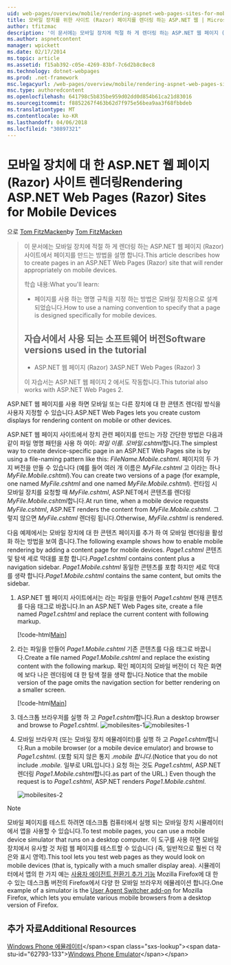 ```yaml
---
uid: web-pages/overview/mobile/rendering-aspnet-web-pages-sites-for-mobile-devices
title: 모바일 장치를 위한 사이트 (Razor) 페이지를 렌더링 하는 ASP.NET 웹 | Microsoft Docs
author: tfitzmac
description: '이 문서에는 모바일 장치에 적절 하 게 렌더링 하는 ASP.NET 웹 페이지 (Razor) 사이트에서 페이지를 만드는 방법을 설명 합니다. 학습할: 있습니다 하는 방법...'
ms.author: aspnetcontent
manager: wpickett
ms.date: 02/17/2014
ms.topic: article
ms.assetid: f15ab392-c05e-4269-83bf-7c6d2b8c8ec8
ms.technology: dotnet-webpages
ms.prod: .net-framework
msc.legacyurl: /web-pages/overview/mobile/rendering-aspnet-web-pages-sites-for-mobile-devices
msc.type: authoredcontent
ms.openlocfilehash: 641798c5b835be959d02dd0d854b61ca21d83016
ms.sourcegitcommit: f8852267f463b62d7f975e56bea9aa3f68fbbdeb
ms.translationtype: MT
ms.contentlocale: ko-KR
ms.lasthandoff: 04/06/2018
ms.locfileid: "30897321"
---
```

<a name="rendering-aspnet-web-pages-razor-sites-for-mobile-devices"></a><span data-ttu-id="62793-104">모바일 장치에 대 한 ASP.NET 웹 페이지 (Razor) 사이트 렌더링</span><span class="sxs-lookup"><span data-stu-id="62793-104">Rendering ASP.NET Web Pages (Razor) Sites for Mobile Devices</span></span>
====================
<span data-ttu-id="62793-105">으로 [Tom FitzMacken](https://github.com/tfitzmac)</span><span class="sxs-lookup"><span data-stu-id="62793-105">by [Tom FitzMacken](https://github.com/tfitzmac)</span></span>

> <span data-ttu-id="62793-106">이 문서에는 모바일 장치에 적절 하 게 렌더링 하는 ASP.NET 웹 페이지 (Razor) 사이트에서 페이지를 만드는 방법을 설명 합니다.</span><span class="sxs-lookup"><span data-stu-id="62793-106">This article describes how to create pages in an ASP.NET Web Pages (Razor) site that will render appropriately on mobile devices.</span></span>
> 
> <span data-ttu-id="62793-107">학습 내용:</span><span class="sxs-lookup"><span data-stu-id="62793-107">What you'll learn:</span></span>
> 
> - <span data-ttu-id="62793-108">페이지를 사용 하는 명명 규칙을 지정 하는 방법은 모바일 장치용으로 설계 되었습니다.</span><span class="sxs-lookup"><span data-stu-id="62793-108">How to use a naming convention to specify that a page is designed specifically for mobile devices.</span></span>
>   
> 
> ## <a name="software-versions-used-in-the-tutorial"></a><span data-ttu-id="62793-109">자습서에서 사용 되는 소프트웨어 버전</span><span class="sxs-lookup"><span data-stu-id="62793-109">Software versions used in the tutorial</span></span>
> 
> 
> - <span data-ttu-id="62793-110">ASP.NET 웹 페이지 (Razor) 3</span><span class="sxs-lookup"><span data-stu-id="62793-110">ASP.NET Web Pages (Razor) 3</span></span>
>   
> 
> <span data-ttu-id="62793-111">이 자습서는 ASP.NET 웹 페이지 2 에서도 작동합니다.</span><span class="sxs-lookup"><span data-stu-id="62793-111">This tutorial also works with ASP.NET Web Pages 2.</span></span>


<span data-ttu-id="62793-112">ASP.NET 웹 페이지를 사용 하면 모바일 또는 다른 장치에 대 한 콘텐츠 렌더링 방식을 사용자 지정할 수 있습니다.</span><span class="sxs-lookup"><span data-stu-id="62793-112">ASP.NET Web Pages lets you create custom displays for rendering content on mobile or other devices.</span></span>

<span data-ttu-id="62793-113">ASP.NET 웹 페이지 사이트에서 장치 관련 페이지를 만드는 가장 간단한 방법은 다음과 같이 파일 명명 패턴을 사용 하 여이: <em>파일 이름.</em> <em>모바일</em><em>.cshtml</em>합니다.</span><span class="sxs-lookup"><span data-stu-id="62793-113">The simplest way to create device-specific page in an ASP.NET Web Pages site is by using a file-naming pattern like this: <em>FileName.</em><em>Mobile</em><em>.cshtml</em>.</span></span> <span data-ttu-id="62793-114">페이지의 두 가지 버전을 만들 수 있습니다 (예를 들어 여러 개 이름은 <em>MyFile.cshtml</em> 고 이라는 하나 <em>MyFile.Mobile.cshtml</em>).</span><span class="sxs-lookup"><span data-stu-id="62793-114">You can create two versions of a page (for example, one named <em>MyFile.cshtml</em> and one named <em>MyFile.Mobile.cshtml</em>).</span></span> <span data-ttu-id="62793-115">런타임 시 모바일 장치를 요청할 때 <em>MyFile.cshtml</em>, ASP.NET에서 콘텐츠를 렌더링 <em>MyFile.Mobile.cshtml</em>합니다.</span><span class="sxs-lookup"><span data-stu-id="62793-115">At run time, when a mobile device requests <em>MyFile.cshtml</em>, ASP.NET renders the content from <em>MyFile.Mobile.cshtml</em>.</span></span> <span data-ttu-id="62793-116">그렇지 않으면 <em>MyFile.cshtml</em> 렌더링 됩니다.</span><span class="sxs-lookup"><span data-stu-id="62793-116">Otherwise, <em>MyFile.cshtml</em> is rendered.</span></span>

<span data-ttu-id="62793-117">다음 예제에서는 모바일 장치에 대 한 콘텐츠 페이지를 추가 하 여 모바일 렌더링을 활성화 하는 방법을 보여 줍니다.</span><span class="sxs-lookup"><span data-stu-id="62793-117">The following example shows how to enable mobile rendering by adding a content page for mobile devices.</span></span> <span data-ttu-id="62793-118">*Page1.cshtml* 콘텐츠 및 탐색 세로 막대를 포함 합니다.</span><span class="sxs-lookup"><span data-stu-id="62793-118">*Page1.cshtml* contains content plus a navigation sidebar.</span></span> <span data-ttu-id="62793-119">*Page1.Mobile.cshtml* 동일한 콘텐츠를 포함 하지만 세로 막대를 생략 합니다.</span><span class="sxs-lookup"><span data-stu-id="62793-119">*Page1.Mobile.cshtml* contains the same content, but omits the sidebar.</span></span>

1. <span data-ttu-id="62793-120">ASP.NET 웹 페이지 사이트에서는 라는 파일을 만들어 *Page1.cshtml* 현재 콘텐츠를 다음 태그로 바꿉니다.</span><span class="sxs-lookup"><span data-stu-id="62793-120">In an ASP.NET Web Pages site, create a file named *Page1.cshtml* and replace the current content with following markup.</span></span>

    [!code-html[Main](rendering-aspnet-web-pages-sites-for-mobile-devices/samples/sample1.html)]
2. <span data-ttu-id="62793-121">라는 파일을 만들어 *Page1.Mobile.cshtml* 기존 콘텐츠를 다음 태그로 바꿉니다.</span><span class="sxs-lookup"><span data-stu-id="62793-121">Create a file named *Page1.Mobile.cshtml* and replace the existing content with the following markup.</span></span> <span data-ttu-id="62793-122">확인 페이지의 모바일 버전이 더 작은 화면에 보다 나은 렌더링에 대 한 탐색 절을 생략 합니다.</span><span class="sxs-lookup"><span data-stu-id="62793-122">Notice that the mobile version of the page omits the navigation section for better rendering on a smaller screen.</span></span>

    [!code-html[Main](rendering-aspnet-web-pages-sites-for-mobile-devices/samples/sample2.html)]
3. <span data-ttu-id="62793-123">데스크톱 브라우저를 실행 하 고 *Page1.cshtml*합니다.</span><span class="sxs-lookup"><span data-stu-id="62793-123">Run a desktop browser and browse to *Page1.cshtml*.</span></span> <span data-ttu-id="62793-124">![mobilesites-1](rendering-aspnet-web-pages-sites-for-mobile-devices/_static/image1.png)</span><span class="sxs-lookup"><span data-stu-id="62793-124">![mobilesites-1](rendering-aspnet-web-pages-sites-for-mobile-devices/_static/image1.png)</span></span>
4. <span data-ttu-id="62793-125">모바일 브라우저 (또는 모바일 장치 에뮬레이터)를 실행 하 고 *Page1.cshtml*합니다.</span><span class="sxs-lookup"><span data-stu-id="62793-125">Run a mobile browser (or a mobile device emulator) and browse to *Page1.cshtml*.</span></span> <span data-ttu-id="62793-126">(포함 되지 않은 통지 *.mobile 합니다.*</span><span class="sxs-lookup"><span data-stu-id="62793-126">(Notice that you do not include *.mobile.*</span></span> <span data-ttu-id="62793-127">일부로 URL입니다.) 요청 하는 것도 *Page1.cshtml*, ASP.NET 렌더링 *Page1.Mobile.cshtml*합니다.</span><span class="sxs-lookup"><span data-stu-id="62793-127">as part of the URL.) Even though the request is to *Page1.cshtml*, ASP.NET renders *Page1.Mobile.cshtml*.</span></span>

    ![mobilesites-2](rendering-aspnet-web-pages-sites-for-mobile-devices/_static/image2.png)

> [!NOTE]
> <span data-ttu-id="62793-129">모바일 페이지를 테스트 하려면 데스크톱 컴퓨터에서 실행 되는 모바일 장치 시뮬레이터에서 앱을 사용할 수 있습니다.</span><span class="sxs-lookup"><span data-stu-id="62793-129">To test mobile pages, you can use a mobile device simulator that runs on a desktop computer.</span></span> <span data-ttu-id="62793-130">이 도구를 사용 하면 모바일 장치에서 유사할 것 처럼 웹 페이지를 테스트할 수 있습니다 (즉, 일반적으로 훨씬 더 작은와 표시 영역).</span><span class="sxs-lookup"><span data-stu-id="62793-130">This tool lets you test web pages as they would look on mobile devices (that is, typically with a much smaller display area).</span></span> <span data-ttu-id="62793-131">시뮬레이터에서 앱의 한 가지 예는 [사용자 에이전트 전환기 추가 기능](http://addons.mozilla.org/firefox/addon/user-agent-switcher/) Mozilla Firefox에 대 한 수 있는 데스크톱 버전의 Firefox에서 다양 한 모바일 브라우저 에뮬레이션 합니다.</span><span class="sxs-lookup"><span data-stu-id="62793-131">One example of a simulator is the [User Agent Switcher add-on](http://addons.mozilla.org/firefox/addon/user-agent-switcher/) for Mozilla Firefox, which lets you emulate various mobile browsers from a desktop version of Firefox.</span></span>


<a id="Additional_Resources"></a>
## <a name="additional-resources"></a><span data-ttu-id="62793-132">추가 자료</span><span class="sxs-lookup"><span data-stu-id="62793-132">Additional Resources</span></span>


<span data-ttu-id="62793-133">[Windows Phone 에뮬레이터](https://msdn.microsoft.com/library/ff402563(v=VS.92).aspx)</span><span class="sxs-lookup"><span data-stu-id="62793-133">[Windows Phone Emulator](https://msdn.microsoft.com/library/ff402563(v=VS.92).aspx)</span></span>
